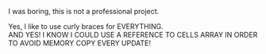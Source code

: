 I was boring, this is not a professional project.

Yes, I like to use curly braces for EVERYTHING.  
AND YES! I KNOW I COULD USE A REFERENCE TO CELLS ARRAY IN ORDER TO AVOID MEMORY COPY EVERY UPDATE!
